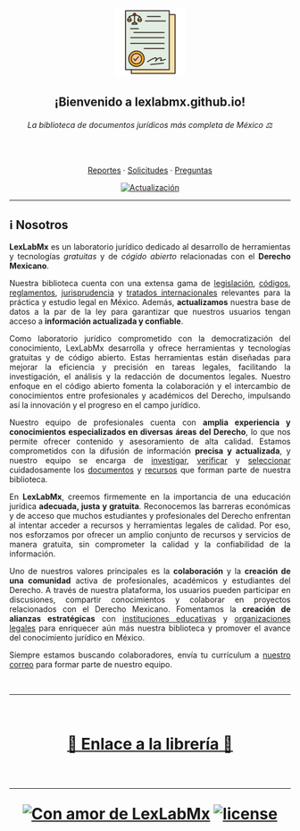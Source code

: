 <p align="center"><a href="https://github.com/lexlabmx"><img src="header.png" alt="Logo" width="125" height="125"></a></p>

<div align="center">

## ¡Bienvenido a lexlabmx.github.io!
  
###### La biblioteca de documentos jurídicos más completa de México&nbsp;⚖️
  
<br/>
  
<a href="https://github.com/dec0dOS/amazing-github-template/issues/new?assignees=&labels=bug&template=01_BUG_REPORT.md&title=bug%3A+">Reportes</a>
·
<a href="https://github.com/dec0dOS/amazing-github-template/issues/new?assignees=&labels=enhancement&template=02_FEATURE_REQUEST.md&title=feat%3A+">Solicitudes</a>
·
<a href="https://github.com/dec0dOS/amazing-github-template/discussions">Preguntas</a>

[![Actualización](https://img.shields.io/badge/Última%20Actualización-6--Jun-lightgreen.svg?style=for-the-badge)](https://github.com/LexLabMx)
  
</div>

---

<div style="text-align: justify">

## ℹ️ Nosotros

**LexLabMx** es un laboratorio jurídico dedicado al desarrollo de herramientas y tecnologías <i>gratuitas</i> y de <i>cógido abierto</i> relacionadas con el **Derecho Mexicano**. 

Nuestra biblioteca cuenta con una extensa gama de <u>legislación</u>, <u>códigos</u>, <u>reglamentos</u>, <u>jurisprudencia</u> y <u>tratados internacionales</u> relevantes para la práctica y estudio legal en México. Además, **actualizamos** nuestra base de datos a la par de la ley para garantizar que nuestros usuarios tengan acceso a **información actualizada y confiable**.

Como laboratorio jurídico comprometido con la democratización del conocimiento, LexLabMx desarrolla y ofrece herramientas y tecnologías gratuitas y de código abierto. Estas herramientas están diseñadas para mejorar la eficiencia y precisión en tareas legales, facilitando la investigación, el análisis y la redacción de documentos legales. Nuestro enfoque en el código abierto fomenta la colaboración y el intercambio de conocimientos entre profesionales y académicos del Derecho, impulsando así la innovación y el progreso en el campo jurídico.

Nuestro equipo de profesionales cuenta con **amplia experiencia y conocimientos especializados en diversas áreas del Derecho**, lo que nos permite ofrecer contenido y asesoramiento de alta calidad. Estamos comprometidos con la difusión de información **precisa y actualizada**, y nuestro equipo se encarga de <u>investigar</u>, <u>verificar</u> y <u>seleccionar</u> cuidadosamente los <u>documentos</u> y <u>recursos</u> que forman parte de nuestra biblioteca.

En **LexLabMx**, creemos firmemente en la importancia de una educación jurídica **adecuada, justa y gratuita**. Reconocemos las barreras económicas y de acceso que muchos estudiantes y profesionales del Derecho enfrentan al intentar acceder a recursos y herramientas legales de calidad. Por eso, nos esforzamos por ofrecer un amplio conjunto de recursos y servicios de manera gratuita, sin comprometer la calidad y la confiabilidad de la información.

Uno de nuestros valores principales es la **colaboración** y la **creación de una comunidad** activa de profesionales, académicos y estudiantes del Derecho. A través de nuestra plataforma, los usuarios pueden participar en discusiones, compartir conocimientos y colaborar en proyectos relacionados con el Derecho Mexicano. Fomentamos la **creación de alianzas estratégicas** con <u>instituciones educativas</u> y <u>organizaciones legales</u> para enriquecer aún más nuestra biblioteca y promover el avance del conocimiento jurídico en México.

Siempre estamos buscando colaboradores, envía tu currículum a [nuestro correo](mailto:lexlabmx@hotmail.com) para formar parte de nuestro equipo.

</div>

<br>
<hr>
<br>


<center><h1><a href="https://lexlabmx.github.io">🛜 Enlace a la librería 🛜</a>

<br>
<br>
  
<hr>



<center>

[![Con amor de LexLabMx](https://img.shields.io/badge/Con%20%E2%99%A5%20de%20-LexLabMx-black.svg?style=for-the-badge)](https://github.com/LexLabMx) [![license](https://img.shields.io/github/license/dec0dOS/amazing-github-template.svg?style=for-the-badge)](LICENSE)
